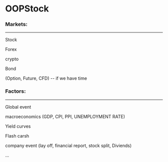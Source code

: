 # OOPStock


### Markets:
---------------------------

Stock

Forex

crypto

Bond

(Option, Future, CFD) -- if we have time


### Factors:
---------------------------

Global event

macroeconomics (GDP, CPI, PPI, UNEMPLOYMENT RATE)

Yield curves

Flash carsh

company event (lay off, financial report, stock split, Diviends)

...

